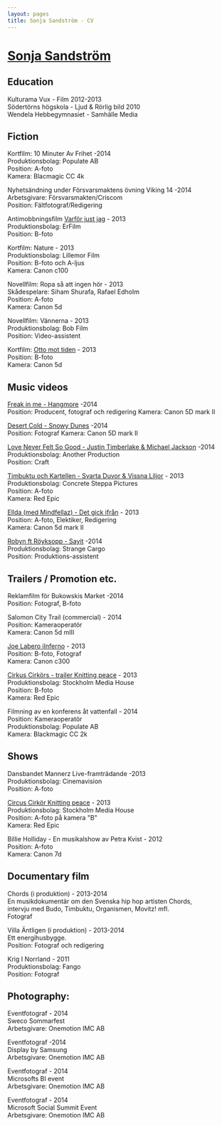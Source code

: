 ```yaml
---
layout: pages
title: Sonja Sandström - CV
---
```



# [Sonja Sandström](../)

## Education
 
Kulturama Vux - Film 2012-2013  
Södertörns högskola - Ljud & Rörlig bild  2010  
Wendela Hebbegymnasiet - Samhälle Media

## Fiction

Kortfilm: 10 Minuter Av Frihet -2014   
Produktionsbolag: Populate AB   
Position: A-foto   
Kamera: Blacmagic CC 4k      
   
Nyhetsändning under Försvarsmaktens övning Viking 14 -2014   
Arbetsgivare: Försvarsmakten/Criscom   
Position: Fältfotograf/Redigering   
   
Antimobbningsfilm [Varför just jag](http://www.youtube.com/watch?v=fNgAy_tyBho) - 2013  
Produktionsbolag: ErFilm  
Position: B-foto  
 
Kortfilm: Nature - 2013  
Produktionsbolag: Lillemor Film  
Position: B-foto och A-ljus  
Kamera: Canon c100  
 
Novellfilm: Ropa så att ingen hör - 2013  
Skådespelare: Siham Shurafa, Rafael Edholm  
Position: A-foto  
Kamera: Canon 5d 
 
Novellfilm: Vännerna - 2013  
Produktionsbolag: Bob Film  
Position: Video-assistent  

Kortfilm: [Otto mot tiden](https://vimeo.com/73634510) - 2013   
Position: B-foto   
Kamera: Canon 5d    

## Music videos   

[Freak in me - Hangmore](https://www.youtube.com/watch?v=hzAD5Zh8kRE) -2014   
Position: Producent, fotograf och redigering
Kamera: Canon 5D mark II   
   
[Desert Cold - Snowy Dunes](https://www.youtube.com/watch?v=ZL_kQfLNTB8&feature=youtu.be) -2014   
Position: Fotograf
Kamera: Canon 5D mark II
   
[Love Never Felt So Good - Justin Timberlake & Michael Jackson](https://www.youtube.com/watch?v=oG08ukJPtR8) -2014  
Produktionsbolag: Another Production   
Position: Craft   
   
[Timbuktu och Kartellen - Svarta Duvor & Vissna Liljor](http://vimeo.com/82803389) - 2013  
Produktionsbolag: Concrete Steppa Pictures  
Position: A-foto  
Kamera: Red Epic  

[Ellda (med Mindfellaz) - Det gick ifrån](http://vimeo.com/74381844) - 2013  
Position: A-foto, Elektiker, Redigering  
Kamera: Canon 5d mark II  
   
[Robyn ft Röyksopp - Sayit](https://www.youtube.com/watch?v=CNu7_CAJ3uA) -2014   
Produktionsbolag: Strange Cargo   
Position: Produktions-assistent   
   
## Trailers / Promotion etc.   
   
Reklamfilm för Bukowskis Market -2014   
Position: Fotograf, B-foto

Salomon City Trail (commercial) - 2014   
Position: Kameraoperatör   
Kamera: Canon 5d mIII   
   
[Joe Labero iInferno](http://www.youtube.com/watch?v=Tngkm5gmyVg) - 2013  
Position: B-foto, Fotograf  
Kamera: Canon c300  
 
[Cirkus Cirkörs - trailer Knitting peace](http://vimeo.com/66622448) - 2013  
Produktionsbolag: Stockholm Media House  
Position: B-foto  
Kamera: Red Epic  
 
Filmning av en konferens åt vattenfall - 2014   
Position: Kameraoperatör   
Produktionsbolag: Populate AB   
Kamera: Blackmagic CC 2k   
 
## Shows

Dansbandet Mannerz Live-framträdande -2013   
Produktionsbolag: Cinemavision   
Position: A-foto   
 
[Circus Cirkör Knitting peace](http://vimeo.com/66622448) - 2013  
Produktionsbolag: Stockholm Media House  
Position: A-foto på kamera "B"  
Kamera: Red Epic  
 
Billie Holliday - En musikalshow av Petra Kvist - 2012  
Position: A-foto  
Kamera: Canon 7d  
 
## Documentary film
 
Chords (i produktion) - 2013-2014  
En musikdokumentär om den Svenska hip hop artisten Chords,  
intervju med Budo, Timbuktu, Organismen, Movitz! mfl.  
Fotograf  
 
Villa Äntligen (i produktion) - 2013-2014  
Ett energihusbygge.  
Position: Fotograf och redigering  

Krig I Norrland - 2011   
Produktionsbolag: Fango   
Position: Fotograf   

## Photography:
Eventfotograf - 2014   
Sweco Sommarfest   
Arbetsgivare: Onemotion IMC AB   
   
Eventfotograf -2014   
Display by Samsung   
Arbetsgivare: Onemotion IMC AB   

Eventfotograf - 2014   
Microsofts BI event   
Arbetsgivare: Onemotion IMC AB   

Eventfotograf - 2014   
Microsoft Social Summit Event   
Arbetsgivare: Onemotion IMC AB   
